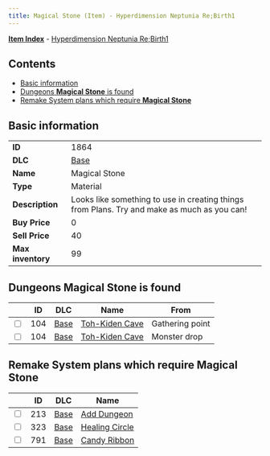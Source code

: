 ```yaml
---
title: Magical Stone (Item) - Hyperdimension Neptunia Re;Birth1
---
```


[**Item Index**](/neptunia/rb1/item/index.html) - [Hyperdimension Neptunia Re;Birth1](/neptunia/rb1)

## Contents

- [Basic information](#basic-information)
- [Dungeons **Magical Stone** is found](#dungeons-magical-stone-is-found)
- [Remake System plans which require **Magical Stone**](#remake-system-plans-which-require-magical-stone)

## Basic information

|   |   |
| -- | -- |
| **ID** | 1864 |
| **DLC** | [Base](/neptunia/rb1/dlc/1-base.html) |
| **Name** | Magical Stone |
| **Type** | Material |
| **Description** | Looks like something to use in creating things from Plans. Try and make as much as you can! |
| **Buy Price** | 0 |
| **Sell Price** | 40 |
| **Max inventory** | 99 |


## Dungeons **Magical Stone** is found

|    | ID | DLC | Name | From |
| -- | -- | --- | ---- | ---- |
| <input type="checkbox" id="rb1-dungeon-1-104" class="trackbox" /> | 104 | [Base](/neptunia/rb1/dlc/1-base.html) | [Toh-Kiden Cave](/neptunia/rb1/dungeon/1-104-toh-kiden-cave.html) | Gathering point |
| <input type="checkbox" id="rb1-dungeon-1-104" class="trackbox" /> | 104 | [Base](/neptunia/rb1/dlc/1-base.html) | [Toh-Kiden Cave](/neptunia/rb1/dungeon/1-104-toh-kiden-cave.html) | Monster drop |


## Remake System plans which require **Magical Stone**

|    | ID | DLC | Name |
| -- | -- | --- | ---- |
| <input type="checkbox" id="rb1-quest-1-213" class="trackbox" /> | 213 | [Base](/neptunia/rb1/dlc/1-base.html) | [Add Dungeon](/neptunia/rb1/quest/1-213-add-dungeon.html) |
| <input type="checkbox" id="rb1-quest-1-323" class="trackbox" /> | 323 | [Base](/neptunia/rb1/dlc/1-base.html) | [Healing Circle](/neptunia/rb1/quest/1-323-healing-circle.html) |
| <input type="checkbox" id="rb1-quest-1-791" class="trackbox" /> | 791 | [Base](/neptunia/rb1/dlc/1-base.html) | [Candy Ribbon](/neptunia/rb1/quest/1-791-candy-ribbon.html) |
